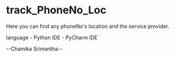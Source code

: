 # track_PhoneNo_Loc

Here you can find any phoneNo's location and the service provider.

language - Python
IDE - PyCharm IDE

--Chamika Srimantha--
